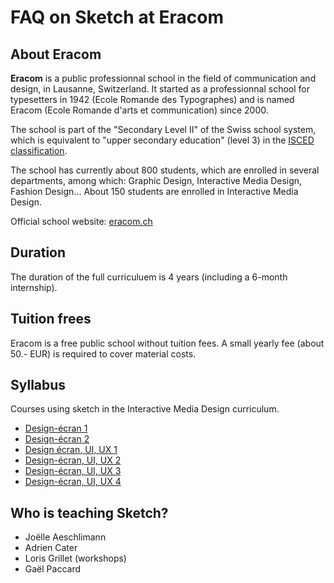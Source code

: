 # FAQ on Sketch at Eracom

## About Eracom

**Eracom** is a public professionnal school in the field of communication and design, in Lausanne, Switzerland. It started as a professionnal school for typesetters in 1942 (Ecole Romande des Typographes) and is named Eracom (Ecole Romande  d'arts et communication) since 2000.

The school is part of the "Secondary Level II" of the Swiss school system, which is 
equivalent to "upper secondary education" (level 3) in the [ISCED classification](https://en.wikipedia.org/wiki/International_Standard_Classification_of_Education).

The school has currently about 800 students, which are enrolled in several departments, among which: Graphic Design, Interactive Media Design, Fashion Design... About 150 students are enrolled in Interactive Media Design.

Official school website: [eracom.ch](https://eracom.ch/)

## Duration

The duration of the full curriculuem is 4 years (including a 6-month internship).

## Tuition frees

Eracom is a free public school without tuition fees. A small yearly fee (about 50.- EUR) is required to cover material costs.

## Syllabus

Courses using sketch in the Interactive Media Design curriculum.

- [Design-écran 1](https://eracom.github.io/objectifs-formation-imd/objectifs-ap/design-ecran-1.html)
- [Design-écran 2](https://eracom.github.io/objectifs-formation-imd/objectifs-ap/design-ecran-2.html)
- [Design écran, UI, UX 1](https://eracom.github.io/objectifs-formation-imd/objectifs-ep/design-ecran-1.html)
- [Design-écran, UI, UX 2](https://eracom.github.io/objectifs-formation-imd/objectifs-ep/design-ecran-2.html)
- [Design-écran, UI, UX 3](https://eracom.github.io/objectifs-formation-imd/objectifs-ep/design-ecran-3.html)
- [Design-écran, UI, UX 4](https://eracom.github.io/objectifs-formation-imd/objectifs-ep/design-ecran-4.html)

## Who is teaching Sketch?

- Joëlle Aeschlimann
- Adrien Cater
- Loris Grillet (workshops)
- Gaël Paccard
